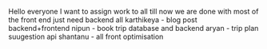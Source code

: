 Hello everyone
I want to assign work to all
till now we are done with most of the front end 
just need backend all
karthikeya - blog post backend+frontend
nipun - book trip database and backend
aryan - trip plan suugestion api
shantanu - all front optimisation
